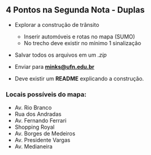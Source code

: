 ## 4 Pontos na Segunda Nota - Duplas

- Explorar a construção de trânsito
  - Inserir automóveis e rotas no mapa (SUMO)
  - No trecho deve existir no mínimo 1 sinalização
  
- Salvar todos os arquivos em um *.zip*
- Enviar para **minks@ufn.edu.br**
- Deve existir um **README** explicando a construção.

### Locais possíveis do mapa:

- Av. Rio Branco
- Rua dos Andradas
- Av. Fernando Ferrari
- Shopping Royal
- Av. Borges de Medeiros
- Av. Presidente Vargas
- Av. Medianeira

